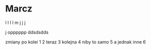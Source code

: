 # Marcz
l
l
l
l
m
j
j
j

j
opppppp
ddsdsdds

zmiany po kolei 1
2 teraz
3 kolejna
4 niby to samo 
5 a jednak inne
6
